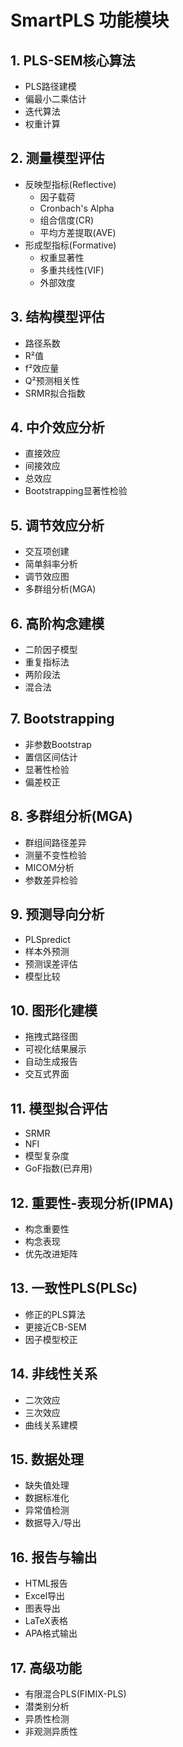 # SmartPLS 功能模块

## 1. PLS-SEM核心算法
- PLS路径建模
- 偏最小二乘估计
- 迭代算法
- 权重计算

## 2. 测量模型评估
- 反映型指标(Reflective)
  - 因子载荷
  - Cronbach's Alpha
  - 组合信度(CR)
  - 平均方差提取(AVE)
- 形成型指标(Formative)
  - 权重显著性
  - 多重共线性(VIF)
  - 外部效度

## 3. 结构模型评估
- 路径系数
- R²值
- f²效应量
- Q²预测相关性
- SRMR拟合指数

## 4. 中介效应分析
- 直接效应
- 间接效应
- 总效应
- Bootstrapping显著性检验

## 5. 调节效应分析
- 交互项创建
- 简单斜率分析
- 调节效应图
- 多群组分析(MGA)

## 6. 高阶构念建模
- 二阶因子模型
- 重复指标法
- 两阶段法
- 混合法

## 7. Bootstrapping
- 非参数Bootstrap
- 置信区间估计
- 显著性检验
- 偏差校正

## 8. 多群组分析(MGA)
- 群组间路径差异
- 测量不变性检验
- MICOM分析
- 参数差异检验

## 9. 预测导向分析
- PLSpredict
- 样本外预测
- 预测误差评估
- 模型比较

## 10. 图形化建模
- 拖拽式路径图
- 可视化结果展示
- 自动生成报告
- 交互式界面

## 11. 模型拟合评估
- SRMR
- NFI
- 模型复杂度
- GoF指数(已弃用)

## 12. 重要性-表现分析(IPMA)
- 构念重要性
- 构念表现
- 优先改进矩阵

## 13. 一致性PLS(PLSc)
- 修正的PLS算法
- 更接近CB-SEM
- 因子模型校正

## 14. 非线性关系
- 二次效应
- 三次效应
- 曲线关系建模

## 15. 数据处理
- 缺失值处理
- 数据标准化
- 异常值检测
- 数据导入/导出

## 16. 报告与输出
- HTML报告
- Excel导出
- 图表导出
- LaTeX表格
- APA格式输出

## 17. 高级功能
- 有限混合PLS(FIMIX-PLS)
- 潜类别分析
- 异质性检测
- 非观测异质性
